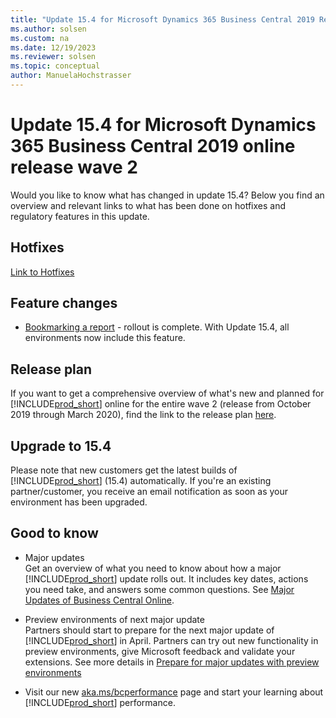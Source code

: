 ```yaml
---
title: "Update 15.4 for Microsoft Dynamics 365 Business Central 2019 Release Wave 2"
ms.author: solsen
ms.custom: na
ms.date: 12/19/2023
ms.reviewer: solsen
ms.topic: conceptual
author: ManuelaHochstrasser
---
```


# Update 15.4 for Microsoft Dynamics 365 Business Central 2019 online release wave 2
Would you like to know what has changed in update 15.4? Below you find an overview and relevant links to what has been done on hotfixes and regulatory features in this update.

## Hotfixes
[Link to Hotfixes](https://support.microsoft.com/help/4538888)

## Feature changes
- [Bookmarking a report](/dynamics365-release-plan/2019wave2/dynamics365-business-central/add-links-navigation-menu) - rollout is complete. With Update 15.4, all environments now include this feature.

## Release plan
If you want to get a comprehensive overview of what's new and planned for [!INCLUDE[prod_short](../developer/includes/prod_short.md)] online for the entire wave 2 (release from October 2019 through March 2020), find the link to the release plan [here](/dynamics365-release-plan/2019wave2/dynamics365-business-central/planned-features). 

## Upgrade to 15.4
Please note that new customers get the latest builds of [!INCLUDE[prod_short](../developer/includes/prod_short.md)] (15.4) automatically. If you're an existing partner/customer, you receive an email notification as soon as your environment has been upgraded. 

## Good to know

- Major updates  
Get an overview of what you need to know about how a major [!INCLUDE[prod_short](../developer/includes/prod_short.md)] update rolls out. It includes key dates, actions you need take, and answers some common questions. See [Major Updates of Business Central Online](../administration/update-rollout-timeline.md). 

- Preview environments of next major update  
Partners should start to prepare for the next major update of [!INCLUDE[prod_short](../developer/includes/prod_short.md)] in April. Partners can try out new functionality in preview environments, give Microsoft feedback and validate your extensions. See more details in [Prepare for major updates with preview environments](../administration/preview-environments.md) 
    
- Visit our new [aka.ms/bcperformance](../performance/performance-overview.md) page and start your learning about [!INCLUDE[prod_short](../developer/includes/prod_short.md)] performance.